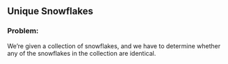 ## Unique Snowflakes

### Problem:
We’re given a collection of snowflakes, and we have to determine whether
any of the snowflakes in the collection are identical.